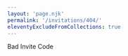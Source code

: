 ```yaml
---
layout: 'page.njk'
permalink: '/invitations/404/'
eleventyExcludeFromCollections: true
---
```

Bad Invite Code